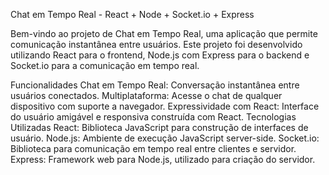 Chat em Tempo Real - React + Node + Socket.io + Express

Bem-vindo ao projeto de Chat em Tempo Real, uma aplicação que permite comunicação instantânea entre usuários. Este projeto foi desenvolvido utilizando React para o frontend, Node.js com Express para o backend e Socket.io para a comunicação em tempo real.

Funcionalidades
Chat em Tempo Real: Conversação instantânea entre usuários conectados.
Multiplataforma: Acesse o chat de qualquer dispositivo com suporte a navegador.
Expressividade com React: Interface do usuário amigável e responsiva construída com React.
Tecnologias Utilizadas
React: Biblioteca JavaScript para construção de interfaces de usuário.
Node.js: Ambiente de execução JavaScript server-side.
Socket.io: Biblioteca para comunicação em tempo real entre clientes e servidor.
Express: Framework web para Node.js, utilizado para criação do servidor.
